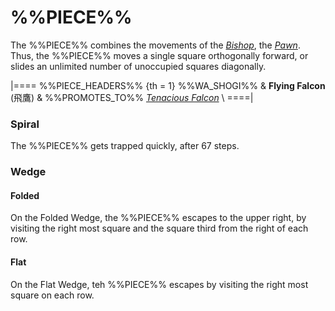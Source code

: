 # %%PIECE%%

The %%PIECE%% combines the movements of the [*Bishop*](bishop.html),
the [*Pawn*](pawn.html). Thus, the %%PIECE%% moves a single square
orthogonally forward, or slides an unlimited number of unoccupied
squares diagonally.

|====
%%PIECE_HEADERS%%
{th = 1}  %%WA_SHOGI%%
       &  **Flying Falcon** (&#x98DB;&#x9DF9;)
       &  %%PROMOTES_TO%% [*Tenacious Falcon*](tenacious_falcon.html) \\
====|

### Spiral

The %%PIECE%% gets trapped quickly, after 67 steps.

### Wedge

#### Folded

On the Folded Wedge, the %%PIECE%% escapes to the upper right, by
visiting the right most square and the square third from the right of each row.

#### Flat

On the Flat Wedge, teh %%PIECE%% escapes by visiting the right most
square on each row.

